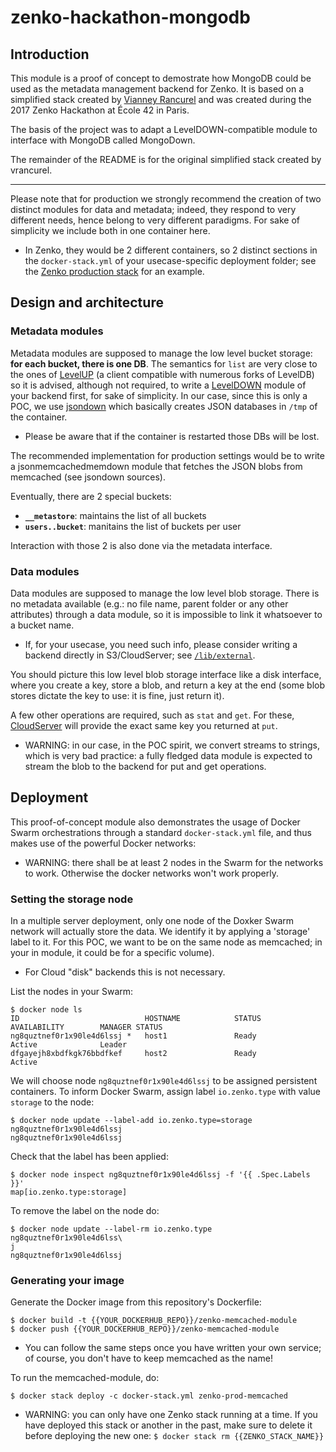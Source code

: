 # zenko-hackathon-mongodb

## Introduction

This module is a proof of concept to demostrate how MongoDB could be used as the metadata management backend for Zenko. It is based on a simplified stack created by
[Vianney Rancurel](https://github.com/vrancurel/zenko-dmd-test)
 and was created during the 2017 Zenko Hackathon at École 42 in Paris.

 The basis of the project was to adapt a LevelDOWN-compatible module to interface with MongoDB called MongoDown.

The remainder of the README is for the original simplified stack created by vrancurel.

---

Please note that for production we strongly recommend the creation of two
distinct modules for data and metadata; indeed, they respond to very different
needs, hence belong to very different paradigms.
For sake of simplicity we include both in one container here.
 - In Zenko, they would be 2 different containers, so 2 distinct sections in
the `docker-stack.yml` of your usecase-specific deployment folder; see the
[Zenko production stack](https://github.com/scality/Zenko/blob/master/swarm-production/docker-stack.yml)
for an example.

## Design and architecture

### Metadata modules

Metadata modules are supposed to manage the low level bucket storage:
**for each bucket, there is one DB**. The semantics for `list` are very close
to the ones of [LevelUP](https://github.com/Level/levelup) (a client compatible
with numerous forks of LevelDB) so it is advised, although not required, to
write a [LevelDOWN](https://github.com/Level/leveldown) module of your backend
first, for sake of simplicity.
In our case, since this is only a POC, we use [jsondown](https://www.npmjs.com/package/jsondown)
which basically creates JSON databases in `/tmp` of the container.
 - Please be aware that if the container is restarted those DBs will be lost.

The recommended implementation for production settings would be to write a
jsonmemcachedmemdown module that fetches the JSON blobs from memcached (see
jsondown sources).

Eventually, there are 2 special buckets: 
 * **`__metastore`**: maintains the list of all buckets
 * **`users..bucket`**: manitains the list of buckets per user
 
Interaction with those 2 is also done via the metadata interface.

### Data modules

Data modules are supposed to manage the low level blob storage. There is no
metadata available (e.g.: no file name, parent folder or any other attributes)
through a data module, so it is impossible to link it whatsoever to a bucket
name.
 - If, for your usecase, you need such info, please consider writing a backend
directly in S3/CloudServer; see [`/lib/external`](https://github.com/scality/S3/tree/master/lib/data/external). 

You should picture this low level blob storage interface like a disk interface,
where you create a key, store a blob, and return a key at the end (some blob
stores dictate the key to use: it is fine, just return it).

A few other operations are required, such as `stat` and `get`. For these,
[CloudServer](https://github.com/scality/S3) will provide the exact same key
you returned at `put`. 
 - WARNING: in our case, in the POC spirit, we convert streams to strings, which
is very bad practice: a fully fledged data module is expected to stream the blob
to the backend for put and get operations.

## Deployment

This proof-of-concept module also demonstrates the usage of Docker Swarm
orchestrations through a standard `docker-stack.yml` file, and thus makes use of
the powerful Docker networks: 
 - WARNING: there shall be at least 2 nodes in the Swarm for the networks
to work. Otherwise the docker networks won't work properly.

### Setting the storage node

In a multiple server deployment, only one node of the Doxker Swarm network will
actually store the data. We identify it by applying a  'storage' label to it.
For this POC, we want to be on the same node as memcached; in your in module, it
could be for a specific volume).
 - For Cloud "disk" backends this is not necessary.

List the nodes in your Swarm:
``` shell
$ docker node ls
ID                            HOSTNAME            STATUS              AVAILABILITY        MANAGER STATUS
ng8quztnef0r1x90le4d6lssj *   host1               Ready               Active              Leader
dfgayejh8xbdfkgk76bbdfkef     host2               Ready               Active
```
We will choose node `ng8quztnef0r1x90le4d6lssj` to be assigned persistent
containers. To inform Docker Swarm, assign label `io.zenko.type` with value
`storage` to the node:

```shell
$ docker node update --label-add io.zenko.type=storage ng8quztnef0r1x90le4d6lssj
ng8quztnef0r1x90le4d6lssj
```

Check that the label has been applied:

```shell
$ docker node inspect ng8quztnef0r1x90le4d6lssj -f '{{ .Spec.Labels }}'
map[io.zenko.type:storage]
```

To remove the label on the node do:

```shell
$ docker node update --label-rm io.zenko.type ng8quztnef0r1x90le4d6lss\
j
ng8quztnef0r1x90le4d6lssj
```

### Generating your image

Generate the Docker image from this repository's Dockerfile:
``` shell
$ docker build -t {{YOUR_DOCKERHUB_REPO}}/zenko-memcached-module
$ docker push {{YOUR_DOCKERHUB_REPO}}/zenko-memcached-module
```
 - You can follow the same steps once you have written your own service; of
course, you don't have to keep memcached as the name!

To run the memcached-module, do:
``` shell
$ docker stack deploy -c docker-stack.yml zenko-prod-memcached
```

- WARNING: you can only have one Zenko stack running at a time. If you have
deployed this stack or another in the past, make sure to delete it before deploying
the new one: `$ docker stack rm {{ZENKO_STACK_NAME}}`

